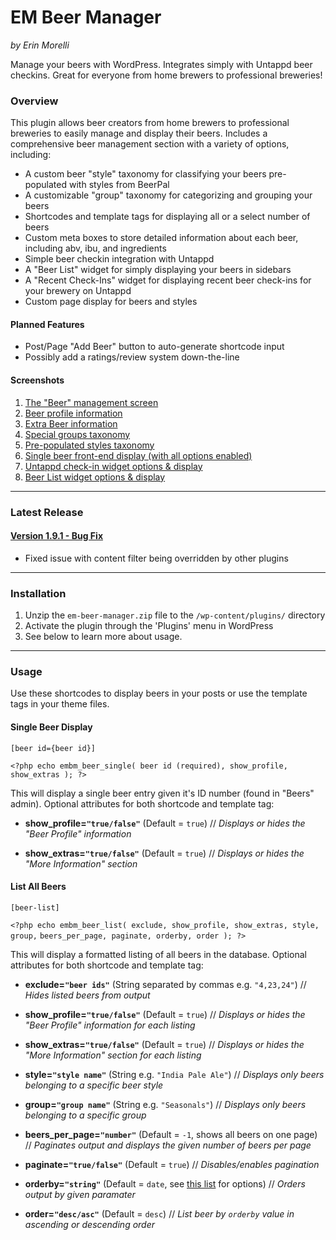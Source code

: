 # EM Beer Manager #

*by Erin Morelli*

Manage your beers with WordPress. Integrates simply with Untappd beer checkins. Great for everyone from home brewers to professional breweries!


### Overview ####

This plugin allows beer creators from home brewers to professional breweries to easily manage and display their beers. Includes a comprehensive beer management section with a variety of options, including:

* A custom beer "style" taxonomy for classifying your beers pre-populated with styles from BeerPal
* A customizable "group" taxonomy for categorizing and grouping your beers
* Shortcodes and template tags for displaying all or a select number of beers
* Custom meta boxes to store detailed information about each beer, including abv, ibu, and ingredients
* Simple beer checkin integration with Untappd
* A "Beer List" widget for simply displaying your beers in sidebars
* A "Recent Check-Ins" widget for displaying recent beer check-ins for your brewery on Untappd
* Custom page display for beers and styles

#### Planned Features ####

* Post/Page "Add Beer" button to auto-generate shortcode input
* Possibly add a ratings/review system down-the-line

#### Screenshots ####

1. [The "Beer" management screen](https://raw.github.com/ErinMorelli/em-beer-manager/master/screenshot-1.jpg)
2. [Beer profile information](https://raw.github.com/ErinMorelli/em-beer-manager/master/screenshot-2.jpg)
3. [Extra Beer information](https://raw.github.com/ErinMorelli/em-beer-manager/master/screenshot-3.jpg)
4. [Special groups taxonomy](https://raw.github.com/ErinMorelli/em-beer-manager/master/screenshot-4.jpg)
5. [Pre-populated styles taxonomy](https://raw.github.com/ErinMorelli/em-beer-manager/master/screenshot-5.jpg)
6. [Single beer front-end display (with all options enabled)](https://raw.github.com/ErinMorelli/em-beer-manager/master/screenshot-6.jpg)
7. [Untappd check-in widget options & display](https://raw.github.com/ErinMorelli/em-beer-manager/master/screenshot-7.jpg)
8. [Beer List widget options & display](https://raw.github.com/ErinMorelli/em-beer-manager/master/screenshot-8.jpg)



*****


### Latest Release ###


#### [Version 1.9.1 - Bug Fix](https://github.com/ErinMorelli/em-beer-manager/releases/tag/v1.9.0) ###
* Fixed issue with content filter being overridden by other plugins



*****


### Installation ###

1. Unzip the `em-beer-manager.zip` file to the `/wp-content/plugins/` directory
1. Activate the plugin through the 'Plugins' menu in WordPress
1. See below to learn more about usage.


*****

### Usage ###


Use these shortcodes to display beers in your posts or use the template tags in your theme files.


#### Single Beer Display ####

`[beer id={beer id}]`

`<?php echo embm_beer_single( beer id (required), show_profile, show_extras ); ?>`

This will display a single beer entry given it's ID number (found in "Beers" admin). Optional attributes for both shortcode and template tag:

* __show_profile=`"true/false"`__ (Default = `true`) // *Displays or hides the "Beer Profile" information*

* __show_extras=`"true/false"`__ (Default = `true`) // *Displays or hides the "More Information" section*


#### List All Beers ####

`[beer-list]`

`<?php echo embm_beer_list( exclude, show_profile, show_extras, style, group,` 
`beers_per_page, paginate, orderby, order ); ?>`
     
This will display a formatted listing of all beers in the database. Optional attributes for both shortcode and template tag:

* __exclude=`"beer ids"`__ (String separated by commas e.g. `"4,23,24"`) // *Hides listed beers from output*

* __show_profile=`"true/false"`__ (Default = `true`) // *Displays or hides the "Beer Profile" information for each listing*

* __show_extras=`"true/false"`__ (Default = `true`) // *Displays or hides the "More Information" section for each listing*

* __style=`"style name"`__ (String e.g. `"India Pale Ale"`) // *Displays only beers belonging to a specific beer style*
    
* __group=`"group name"`__ (String e.g. `"Seasonals"`) // *Displays only beers belonging to a specific group*

* __beers\_per\_page=`"number"`__ (Default = `-1`, shows all beers on one page) // *Paginates output and displays the given number of beers per page*
   
* __paginate=`"true/false"`__ (Default = `true`) // *Disables/enables pagination*
    
* __orderby=`"string"`__ (Default = `date`, see [this list](http://codex.wordpress.org/Class_Reference/WP_Query#Order_.26_Orderby_Parameters) for options) // *Orders output by given paramater*

* __order=`"desc/asc"`__ (Default = `desc`) // *List beer by `orderby` value in ascending or descending order*

